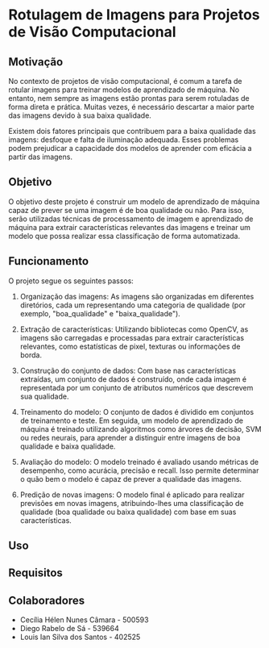 # Rotulagem de Imagens para Projetos de Visão Computacional

## Motivação
No contexto de projetos de visão computacional, é comum a tarefa de rotular imagens para treinar modelos de aprendizado de máquina. No entanto, nem sempre as imagens estão prontas para serem rotuladas de forma direta e prática. Muitas vezes, é necessário descartar a maior parte das imagens devido à sua baixa qualidade.

Existem dois fatores principais que contribuem para a baixa qualidade das imagens: desfoque e falta de iluminação adequada. Esses problemas podem prejudicar a capacidade dos modelos de aprender com eficácia a partir das imagens.

## Objetivo
O objetivo deste projeto é construir um modelo de aprendizado de máquina capaz de prever se uma imagem é de boa qualidade ou não. Para isso, serão utilizadas técnicas de processamento de imagem e aprendizado de máquina para extrair características relevantes das imagens e treinar um modelo que possa realizar essa classificação de forma automatizada.

## Funcionamento
O projeto segue os seguintes passos:

  1. Organização das imagens: As imagens são organizadas em diferentes diretórios, cada um representando uma categoria de qualidade (por exemplo, "boa_qualidade" e "baixa_qualidade").

  2. Extração de características: Utilizando bibliotecas como OpenCV, as imagens são carregadas e processadas para extrair características relevantes, como estatísticas de pixel, texturas ou informações de borda.

  3. Construção do conjunto de dados: Com base nas características extraídas, um conjunto de dados é construído, onde cada imagem é representada por um conjunto de atributos numéricos que descrevem sua qualidade.

  4. Treinamento do modelo: O conjunto de dados é dividido em conjuntos de treinamento e teste. Em seguida, um modelo de aprendizado de máquina é treinado utilizando algoritmos como árvores de decisão, SVM ou redes neurais, para aprender a distinguir entre imagens de boa qualidade e baixa qualidade.

  5. Avaliação do modelo: O modelo treinado é avaliado usando métricas de desempenho, como acurácia, precisão e recall. Isso permite determinar o quão bem o modelo é capaz de prever a qualidade das imagens.

  6. Predição de novas imagens: O modelo final é aplicado para realizar previsões em novas imagens, atribuindo-lhes uma classificação de qualidade (boa qualidade ou baixa qualidade) com base em suas características.

## Uso

## Requisitos

## Colaboradores
* Cecília Hélen Nunes Câmara - 500593
* Diego Rabelo de Sá - 539664
* Louis Ian Silva dos Santos - 402525
